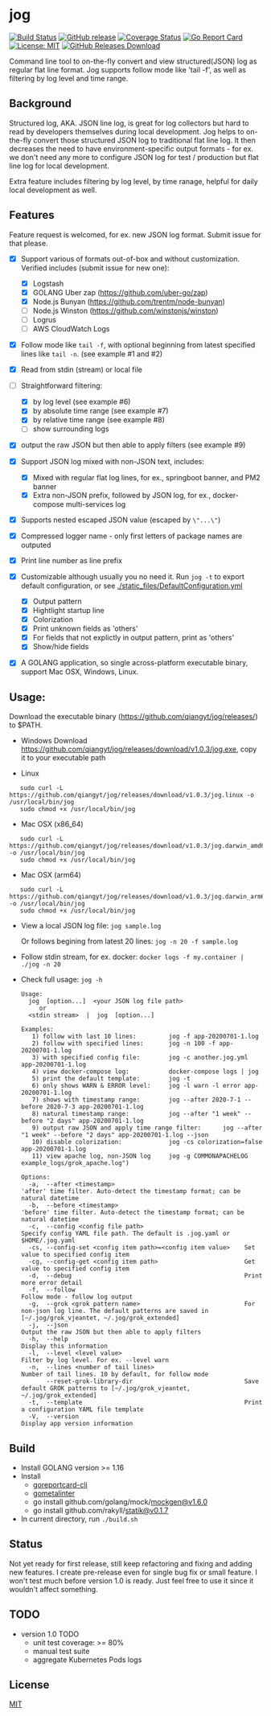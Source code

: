 # jog

[![Build Status](https://app.travis-ci.com/qiangyt/jog.svg?branch=master)](https://api.travis-ci.com/qiangyt/jog.svg?branch=master)
[![GitHub release](https://img.shields.io/github/v/release/qiangyt/jog.svg)](https://github.com/qiangyt/jog/releases/latest)
[![Coverage Status](https://coveralls.io/repos/github/qiangyt/jog/badge.svg?branch=master)](https://coveralls.io/github/qiangyt/jog?branch=master)
[![Go Report Card](https://goreportcard.com/badge/qiangyt/jog)](https://goreportcard.com/report/github.com/qiangyt/jog)
[![License: MIT](https://img.shields.io/badge/License-MIT-blue.svg)](https://opensource.org/licenses/MIT)
[![GitHub Releases Download](https://img.shields.io/github/downloads/qiangyt/jog/total.svg?logo=github)](https://somsubhra.github.io/github-release-stats/?username=qiangyt&repository=jog)

Command line tool to on-the-fly convert and view structured(JSON) log as regular flat line format. Jog supports follow mode like 'tail -f', as well as filtering by log level and time range.

## Background

Structured log, AKA. JSON line log, is great for log collectors but hard to read by developers themselves during local development. Jog helps to on-the-fly convert those structured JSON log to traditional flat line log. It then decreases the need to have environment-specific output formats - for ex. we don't need any more to configure JSON log for test / production but flat line log for local development.

Extra feature includes filtering by log level, by time ranage, helpful for daily local development as well.

## Features

   Feature request is welcomed, for ex. new JSON log format. Submit issue for that please.

   - [x] Support various of formats out-of-box and without customization.
         Verified includes (submit issue for new one):
      - [x] Logstash
      - [x] GOLANG Uber zap (https://github.com/uber-go/zap)
      - [x] Node.js Bunyan (https://github.com/trentm/node-bunyan)
      - [ ] Node.js Winston (https://github.com/winstonjs/winston)
      - [ ] Logrus
      - [ ] AWS CloudWatch Logs

   - [x] Follow mode like `tail -f`, with optional beginning from latest specified lines like `tail -n`.
         (see example #1 and #2)

   - [x] Read from stdin (stream) or local file

   - [ ] Straightforward filtering:
      - [x] by log level (see example #6)
      - [x] by absolute time range (see example #7)
      - [x] by relative time range (see example #8)
      - [ ] show surrounding logs

   - [x] output the raw JSON but then able to apply filters (see example #9)

   - [x] Support JSON log mixed with non-JSON text, includes:
      - [x] Mixed with regular flat log lines, for ex., springboot banner, and PM2 banner
      - [x] Extra non-JSON prefix, followed by JSON log, for ex., docker-compose multi-services log

   - [x] Supports nested escaped JSON value (escaped by `\"...\"`)

   - [x] Compressed logger name - only first letters of package names are outputed

   - [x] Print line number as line prefix

   - [x] Customizable although usually you no need it.
         Run `jog -t` to export default configuration, or see [./static_files/DefaultConfiguration.yml](./static_files/DefaultConfiguration.yml)
      - [x] Output pattern
      - [x] Hightlight startup line
      - [x] Colorization
      - [x] Print unknown fields as 'others'
      - [x] For fields that not explictly in output pattern, print as 'others'
      - [x] Show/hide fields

   - [x] A GOLANG application, so single across-platform executable binary, support Mac OSX, Windows, Linux.

## Usage:
  Download the executable binary (https://github.com/qiangyt/jog/releases/) to $PATH.

  - Windows
    Download https://github.com/qiangyt/jog/releases/download/v1.0.3/jog.exe, copy it to your executable path

  - Linux

  ```shell
     sudo curl -L https://github.com/qiangyt/jog/releases/download/v1.0.3/jog.linux -o /usr/local/bin/jog
     sudo chmod +x /usr/local/bin/jog
  ```

  - Mac OSX (x86_64)

  ```shell
     sudo curl -L https://github.com/qiangyt/jog/releases/download/v1.0.3/jog.darwin_amd64 -o /usr/local/bin/jog
     sudo chmod +x /usr/local/bin/jog
  ```

  - Mac OSX (arm64)

  ```shell
     sudo curl -L https://github.com/qiangyt/jog/releases/download/v1.0.3/jog.darwin_arm64 -o /usr/local/bin/jog
     sudo chmod +x /usr/local/bin/jog
  ```

   * View a local JSON log file: `jog sample.log`

     Or follows begining from latest 20 lines: `jog -n 20 -f sample.log`

   * Follow stdin stream, for ex. docker: `docker logs -f my.container | ./jog -n 20`

   * Check full usage: `jog -h`

      ```
      Usage:
        jog  [option...]  <your JSON log file path>
           or
        <stdin stream>  |  jog  [option...]

      Examples:
	     1) follow with last 10 lines:         jog -f app-20200701-1.log
	     2) follow with specified lines:       jog -n 100 -f app-20200701-1.log
	     3) with specified config file:        jog -c another.jog.yml app-20200701-1.log
	     4) view docker-compose log:           docker-compose logs | jog
	     5) print the default template:        jog -t
	     6) only shows WARN & ERROR level:     jog -l warn -l error app-20200701-1.log
	     7) shows with timestamp range:        jog --after 2020-7-1 --before 2020-7-3 app-20200701-1.log
	     8) natural timestamp range:           jog --after "1 week" --before "2 days" app-20200701-1.log
	     9) output raw JSON and apply time range filter:      jog --after "1 week" --before "2 days" app-20200701-1.log --json
	     10) disable colorization:             jog -cs colorization=false app-20200701-1.log
	     11) view apache log, non-JSON log     jog -g COMMONAPACHELOG example_logs/grok_apache.log")

      Options:
        -a,  --after <timestamp>                                    'after' time filter. Auto-detect the timestamp format; can be natural datetime
        -b,  --before <timestamp>                                   'before' time filter. Auto-detect the timestamp format; can be natural datetime
        -c,  --config <config file path>                            Specify config YAML file path. The default is .jog.yaml or $HOME/.jog.yaml
        -cs, --config-set <config item path>=<config item value>    Set value to specified config item
        -cg, --config-get <config item path>                        Get value to specified config item
        -d,  --debug                                                Print more error detail
        -f,  --follow                                               Follow mode - follow log output
        -g,  --grok <grok pattern name>                             For non-json log line. The default patterns are saved in [~/.jog/grok_vjeantet, ~/.jog/grok_extended]
        -j,  --json                                                 Output the raw JSON but then able to apply filters
        -h,  --help                                                 Display this information
        -l,  --level <level value>                                  Filter by log level. For ex. --level warn
        -n,  --lines <number of tail lines>                         Number of tail lines. 10 by default, for follow mode
             --reset-grok-library-dir                               Save default GROK patterns to [~/.jog/grok_vjeantet, ~/.jog/grok_extended]
        -t,  --template                                             Print a configuration YAML file template
        -V,  --version                                              Display app version information
     ```

## Build

   *  Install GOLANG version >= 1.16
   *  Install
      - [goreportcard-cli](https://github.com/gojp/goreportcard)
      - [gometalinter](https://github.com/alecthomas/gometalinter)
      - go install github.com/golang/mock/mockgen@v1.6.0
      - go install github.com/rakyll/statik@v0.1.7
   *  In current directory, run `./build.sh`

## Status

   Not yet ready for first release, still keep refactoring and fixing and adding new features. I create pre-release even for single bug fix or small feature. I won't test much before version 1.0 is ready.
   Just feel free to use it since it wouldn't affect something.

## TODO

   * version 1.0 TODO
     - unit test coverage: >= 80%
     - manual test suite
     - aggregate Kubernetes Pods logs

## License

[MIT](/LICENSE)
